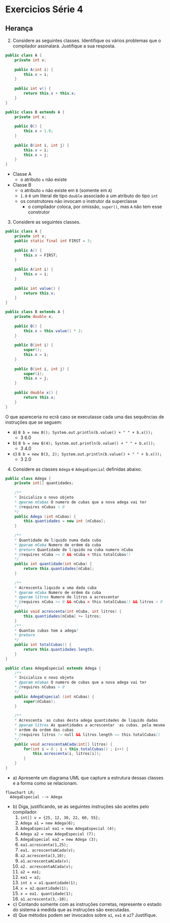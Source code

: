 # Exercicios Série 4
## Herança
2. Considere as seguintes classes. Identifique os vários problemas que o compilador assinalará. Justifique a sua resposta.
```java
public class A {
    private int v;
    
    public A(int i) {
        this.v = i;
    }
    
    public int v() {
        return this.v + this.x;
    }
}
```
```java
public class B extends A {
    private int x;
    
    public B() {
        this.x = 1.0;
    }
    
    public B(int i, int j) {
        this.v = i;
        this.x = j;
    }
}
```
- Classe A
  - o atributo `x` não existe
- Classe B
  - o atributo `v` não existe em `B` (somente em `A`)
  - `1.0` é um literal de tipo `double` associado a um atributo do tipo `int`
  - os construtores não invocam o instrutor da superclasse
    - o compilador coloca, por omissão, `super()`, mas `A` não tem esse construtor 

3. Considere as seguintes classes.
```java
public class A {
    private int v;
    public static final int FIRST = 3;
 
    public A() {
        this.v = FIRST;
    }
    
    public A(int i) {
        this.v = i;
    }
 
    public int value() {
        return this.v;
    }
}
```
```java
public class B extends A {
    private double x;
    
    public B() {
        this.x = this.value() * 2;
    }
    
    public B(int i) {
        super();
        this.x = i;
    }
    
    public B(int i, int j) {
        super(i);
        this.x = j;
    }
    
    public double x() {
        return this.x;
    }
}
```

O que apareceria no ecrã caso se executasse cada uma das sequências de instruções que se seguem:
- a) `B b = new B(); System.out.println(b.value() + " " + b.x());`
  - 3 6.0
- b) `B b = new B(4); System.out.println(b.value() + " " + b.x());`
  - 3 4.0
- c) `B b = new B(3, 2); System.out.println(b.value() + " " + b.x());`
  - 3 2.0

4. Considere as classes `Adega` e `AdegaEspecial` definidas abaixo.
```java
public class Adega {
    private int[] quantidades;
    
    /**
    * Inicializa o novo objeto
    * @param nCubas O numero de cubas que a nova adega vai ter
    * @requires nCubas > 0
    */
    public Adega (int nCubas) {
        this.quantidades = new int [nCubas];
    }
    
    /**
    * Quantidade de líquido numa dada cuba
    * @param nCuba Numero de ordem da cuba
    * @return Quantidade de líquido na cuba numero nCuba
    * @requires nCuba >= 0 && nCuba < this.totalCubas()
    */
    public int quantidade(int nCuba) {
        return this.quantidades[nCuba];
    }
    
    /**
    * Acrescenta liquido a uma dada cuba
    * @param nCuba Numero de ordem da cuba
    * @param litros Numero de litros a acrescentar
    * @requires nCuba >= 0 && nCuba < this.totalCubas() && litros > 0
    */
    public void acrescenta(int nCuba, int litros) {
        this.quantidades[nCuba] += litros;
    }
    /**
    * Quantas cubas tem a adega?
    * @return
    */
    public int totalCubas() {
        return this.quantidades.length;
    }
}
```
```java
public class AdegaEspecial extends Adega {
    /**
    * Inicializa o novo objeto
    * @param nCubas O numero de cubas que a nova adega vai ter
    * @requires nCubas > 0
    */
    public AdegaEspecial (int nCubas) {
        super(nCubas);
    }
    
    /**
    * Acrescenta 'as cubas desta adega quantidades de liquido dadas
    * @param litros As quantidades a acrescentar 'as cubas, pela mesma
    * ordem da ordem das cubas
    * @requires litros != null && litros.length == this.totalCubas()
    */
    public void acrescentaACada(int[] litros) {
        for(int i = 0 ; i < this.totalCubas() ; i++) {
            this.acrescenta(i, litros[i]);
        }
    }
}
```

- a) Apresente um diagrama UML que capture a estrutura dessas classes e a forma como se relacionam.
```mermaid
flowchart LR;
  AdegaEspecial --> Adega
```

- b) Diga, justificando, se as seguintes instruções são aceites pelo compilador.
  1. `int[] v = {25, 12, 30, 22, 60, 55};` 
  2. `Adega a1 = new Adega(6);`
  3. `AdegaEspecial ea1 = new AdegaEspecial (4);`
  4. `Adega a2 = new AdegaEspecial (7);`
  5. `AdegaEspecial ea2 = new Adega (3);`
  6. `ea1.acrescenta(1,25);`
  7. `ea1. acrescentaACada(v);`
  8. `a2.acrescenta(3,10);`
  9. `a1.acrescentaACada(v);`
  10. `a2. acrescentaACada(v);`
  11. `a2 = ea1;`
  12. `ea1 = a2;`
  13. `int x = a1.quantidade(1);`
  14. `x = a2.quantidade(1);`
  15. `x = ea1. quantidade(1);`
  16. `a1.acrescenta(3,-10);`
- c) Contando somente com as instruções corretas, represente o estado do sistema à medida que as instruções são
  executadas.
- d) Que métodos podem ser invocados sobre `a1`, `ea1` e `a2`? Justifique.